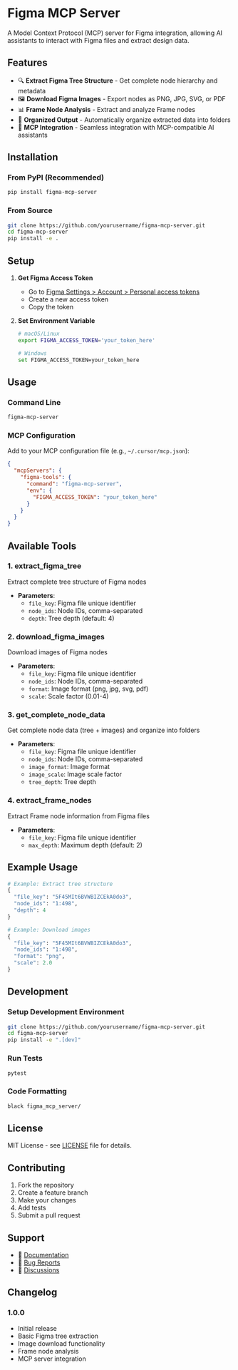 # Figma MCP Server

A Model Context Protocol (MCP) server for Figma integration, allowing AI assistants to interact with Figma files and extract design data.

## Features

- 🔍 **Extract Figma Tree Structure** - Get complete node hierarchy and metadata
- 🖼️ **Download Figma Images** - Export nodes as PNG, JPG, SVG, or PDF
- 📊 **Frame Node Analysis** - Extract and analyze Frame nodes
- 📁 **Organized Output** - Automatically organize extracted data into folders
- 🔧 **MCP Integration** - Seamless integration with MCP-compatible AI assistants

## Installation

### From PyPI (Recommended)

```bash
pip install figma-mcp-server
```

### From Source

```bash
git clone https://github.com/yourusername/figma-mcp-server.git
cd figma-mcp-server
pip install -e .
```

## Setup

1. **Get Figma Access Token**
   - Go to [Figma Settings > Account > Personal access tokens](https://www.figma.com/settings)
   - Create a new access token
   - Copy the token

2. **Set Environment Variable**
   ```bash
   # macOS/Linux
   export FIGMA_ACCESS_TOKEN='your_token_here'
   
   # Windows
   set FIGMA_ACCESS_TOKEN=your_token_here
   ```

## Usage

### Command Line

```bash
figma-mcp-server
```

### MCP Configuration

Add to your MCP configuration file (e.g., `~/.cursor/mcp.json`):

```json
{
  "mcpServers": {
    "figma-tools": {
      "command": "figma-mcp-server",
      "env": {
        "FIGMA_ACCESS_TOKEN": "your_token_here"
      }
    }
  }
}
```

## Available Tools

### 1. extract_figma_tree
Extract complete tree structure of Figma nodes
- **Parameters**:
  - `file_key`: Figma file unique identifier
  - `node_ids`: Node IDs, comma-separated
  - `depth`: Tree depth (default: 4)

### 2. download_figma_images
Download images of Figma nodes
- **Parameters**:
  - `file_key`: Figma file unique identifier
  - `node_ids`: Node IDs, comma-separated
  - `format`: Image format (png, jpg, svg, pdf)
  - `scale`: Scale factor (0.01-4)

### 3. get_complete_node_data
Get complete node data (tree + images) and organize into folders
- **Parameters**:
  - `file_key`: Figma file unique identifier
  - `node_ids`: Node IDs, comma-separated
  - `image_format`: Image format
  - `image_scale`: Image scale factor
  - `tree_depth`: Tree depth

### 4. extract_frame_nodes
Extract Frame node information from Figma files
- **Parameters**:
  - `file_key`: Figma file unique identifier
  - `max_depth`: Maximum depth (default: 2)

## Example Usage

```python
# Example: Extract tree structure
{
  "file_key": "5F45MIt6BVWBIZCEkA0do3",
  "node_ids": "1:498",
  "depth": 4
}

# Example: Download images
{
  "file_key": "5F45MIt6BVWBIZCEkA0do3",
  "node_ids": "1:498",
  "format": "png",
  "scale": 2.0
}
```

## Development

### Setup Development Environment

```bash
git clone https://github.com/yourusername/figma-mcp-server.git
cd figma-mcp-server
pip install -e ".[dev]"
```

### Run Tests

```bash
pytest
```

### Code Formatting

```bash
black figma_mcp_server/
```

## License

MIT License - see [LICENSE](LICENSE) file for details.

## Contributing

1. Fork the repository
2. Create a feature branch
3. Make your changes
4. Add tests
5. Submit a pull request

## Support

- 📖 [Documentation](https://github.com/yourusername/figma-mcp-server#readme)
- 🐛 [Bug Reports](https://github.com/yourusername/figma-mcp-server/issues)
- 💬 [Discussions](https://github.com/yourusername/figma-mcp-server/discussions)

## Changelog

### 1.0.0
- Initial release
- Basic Figma tree extraction
- Image download functionality
- Frame node analysis
- MCP server integration
